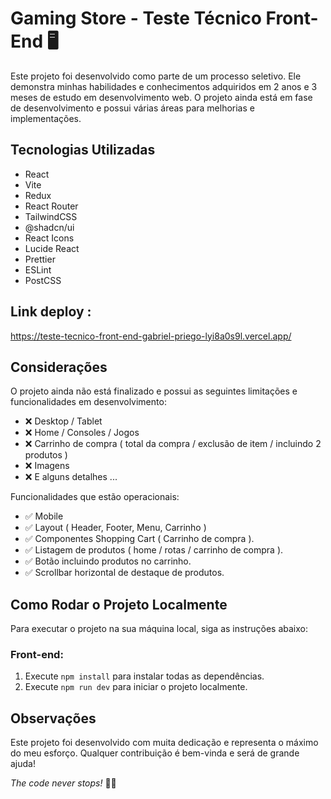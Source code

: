 # Gaming Store - Teste Técnico Front-End 🖥️

Este projeto foi desenvolvido como parte de um processo seletivo. Ele demonstra minhas habilidades e conhecimentos adquiridos em 2 anos e 3 meses de estudo em desenvolvimento web. O projeto ainda está em fase de desenvolvimento e possui várias áreas para melhorias e implementações.

## Tecnologias Utilizadas

- React
- Vite
- Redux
- React Router
- TailwindCSS
- @shadcn/ui
- React Icons
- Lucide React
- Prettier
- ESLint
- PostCSS

## Link deploy :
https://teste-tecnico-front-end-gabriel-priego-lyi8a0s9l.vercel.app/

## Considerações 

O projeto ainda não está finalizado e possui as seguintes limitações e funcionalidades em desenvolvimento:

- ❌ Desktop / Tablet
- ❌ Home / Consoles / Jogos
- ❌ Carrinho de compra ( total da compra / exclusão de item / incluindo 2 produtos )
- ❌ Imagens
- ❌ E alguns detalhes ...

Funcionalidades que estão operacionais:

- ✅ Mobile
- ✅ Layout ( Header, Footer, Menu, Carrinho )
- ✅ Componentes Shopping Cart ( Carrinho de compra ).
- ✅ Listagem de produtos ( home / rotas / carrinho de compra ).
- ✅ Botão incluindo produtos no carrinho.
- ✅ Scrollbar horizontal de destaque de produtos.

## Como Rodar o Projeto Localmente

Para executar o projeto na sua máquina local, siga as instruções abaixo:

### Front-end:

1. Execute `npm install` para instalar todas as dependências.
2. Execute `npm run dev` para iniciar o projeto localmente.

## Observações

Este projeto foi desenvolvido com muita dedicação e representa o máximo do meu esforço. Qualquer contribuição é bem-vinda e será de grande ajuda!

*The code never stops!* 👨‍💻
